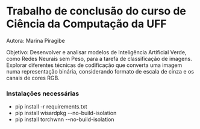 # Trabalho de conclusão do curso de Ciência da Computação da UFF

Autora: Marina Piragibe

Objetivo: Desenvolver e analisar modelos de Inteligência Artificial Verde, como Redes Neurais sem Peso, para a tarefa de classificação de imagens. Explorar diferentes técnicas de codificação que converta uma imagem numa representação binária, considerando formato de escala de cinza e os canais de cores RGB.

### Instalações necessárias
- pip install -r requirements.txt
- pip install wisardpkg --no-build-isolation
- pip install torchwnn --no-build-isolation

